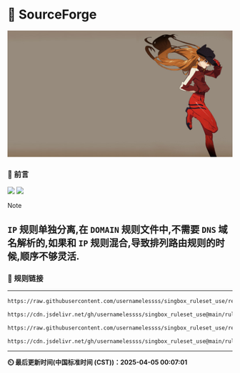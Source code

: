 
# 🧸 SourceForge
![](https://raw.githubusercontent.com/usernamelessss/picture-bed/main/images/202504042256831.jpg)
### 📣 前言
![](https://shields.io/badge/-移除重复规则-ff69b4) ![](https://shields.io/badge/-IP&nbsp;规则单独存放不与&nbsp;DOMAIN&nbsp;等混合-green)
> [!NOTE]
**`IP` 规则单独分离,在 `DOMAIN` 规则文件中,不需要 `DNS` 域名解析的,如果和 `IP` 规则混合,导致排列路由规则的时候,顺序不够灵活.**
---

###  🔗 规则链接
---

```url
https://raw.githubusercontent.com/usernamelessss/singbox_ruleset_use/refs/heads/main/rule/SourceForge/SourceForge_No_IP.json
```

```url
https://cdn.jsdelivr.net/gh/usernamelessss/singbox_ruleset_use@main/rule/SourceForge/SourceForge_No_IP.json
```

```url
https://raw.githubusercontent.com/usernamelessss/singbox_ruleset_use/refs/heads/main/rule/SourceForge/SourceForge_No_IP.srs
```

```url
https://cdn.jsdelivr.net/gh/usernamelessss/singbox_ruleset_use@main/rule/SourceForge/SourceForge_No_IP.srs
```

---
**⏲️ 最后更新时间(中国标准时间 (CST))：2025-04-05 00:07:01**
